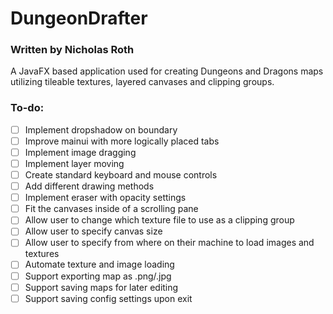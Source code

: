# DungeonDrafter
### Written by Nicholas Roth

A JavaFX based application used for creating Dungeons and Dragons maps utilizing tileable textures, layered canvases and clipping groups.

### To-do:
- [ ] Implement dropshadow on boundary  
- [ ] Improve mainui with more logically placed tabs  
- [ ] Implement image dragging  
- [ ] Implement layer moving  
- [ ] Create standard keyboard and mouse controls  
- [ ] Add different drawing methods  
- [ ] Implement eraser with opacity settings  
- [ ] Fit the canvases inside of a scrolling pane  
- [ ] Allow user to change which texture file to use as a clipping group  
- [ ] Allow user to specify canvas size  
- [ ] Allow user to specify from where on their machine to load images and textures  
- [ ] Automate texture and image loading  
- [ ] Support exporting map as .png/.jpg  
- [ ] Support saving maps for later editing  
- [ ] Support saving config settings upon exit  
